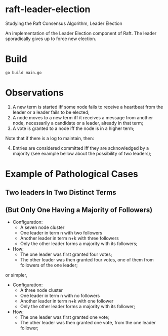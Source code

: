 # raft-leader-election

Studying the Raft Consensus Algorithm, Leader Election

An implementation of the Leader Election component of Raft. The leader sporadically gives up to force new election.

# Build

`go build main.go`

# Observations

1. A new term is started iff some node fails to receive a heartbeat from the leader or a leader fails to be elected;
2. A node moves to a new term iff it receives a message from another node, necessarily a candidate or a leader, already in that term;
3. A vote is granted to a node iff the node is in a higher term;

Note that if there is a log to maintain, then:

4. Entries are considered committed iff they are acknowledged by a majority (see example bellow about the possibility of two leaders);

# Example of Pathological Cases

## Two leaders In Two Distinct Terms
## (But Only One Having a Majority of Followers)

- Configuration:
  - A seven node cluster
  - One leader in term n with two followers
  - Another leader in term n+k with three followers
  - Only the other leader forms a majority with its followers;
- How:
  - The one leader was first granted four votes;
  - The other leader was then granted four votes, one of them from followers of the one leader;

or simpler,

- Configuration:
  - A three node cluster
  - One leader in term n with no followers
  - Another leader in term n+k with one follower
  - Only the other leader forms a majority with its follower;
- How:
  - The one leader was first granted one vote;
  - The other leader was then granted one vote, from the one leader follower;
